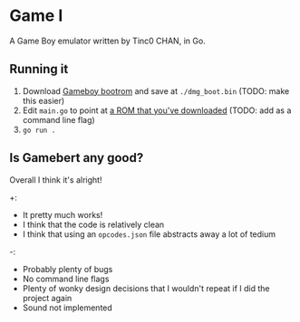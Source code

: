 # Game l

A Game Boy emulator written by Tinc0 CHAN, in Go.

## Running it

1. Download [Gameboy bootrom](https://gbdev.gg8.se/files/roms/bootroms/) and save at `./dmg_boot.bin` (TODO: make this easier)
2. Edit `main.go` to point at [a ROM that you've downloaded](https://www.emulatorgames.net/roms/gameboy/) (TODO: add as a command line flag)
3. `go run .`

## Is Gamebert any good?

Overall I think it's alright!

+:
* It pretty much works!
* I think that the code is relatively clean
* I think that using an `opcodes.json` file abstracts away a lot of tedium

-:
* Probably plenty of bugs
* No command line flags
* Plenty of wonky design decisions that I wouldn't repeat if I did the project again
* Sound not implemented
